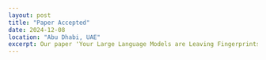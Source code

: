 ```yaml
---
layout: post
title: "Paper Accepted"
date: 2024-12-08
location: "Abu Dhabi, UAE"
excerpt: Our paper 'Your Large Language Models are Leaving Fingerprints' was accepted at the 'Detecting AI-Generated Content' Workshop at COLING 2025.
---
```


